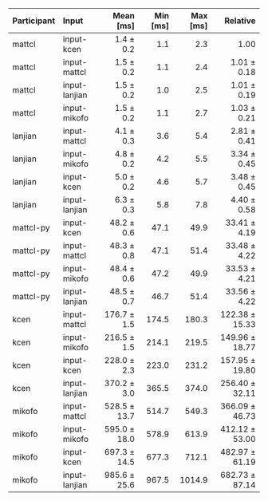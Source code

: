 | Participant | Input | Mean [ms] | Min [ms] | Max [ms] | Relative |
|:---|:---|---:|---:|---:|---:|
| mattcl | input-kcen | 1.4 ± 0.2 | 1.1 | 2.3 | 1.00 |
| mattcl | input-mattcl | 1.5 ± 0.2 | 1.1 | 2.4 | 1.01 ± 0.18 |
| mattcl | input-lanjian | 1.5 ± 0.2 | 1.0 | 2.5 | 1.01 ± 0.19 |
| mattcl | input-mikofo | 1.5 ± 0.2 | 1.1 | 2.7 | 1.03 ± 0.21 |
| lanjian | input-mattcl | 4.1 ± 0.3 | 3.6 | 5.4 | 2.81 ± 0.41 |
| lanjian | input-mikofo | 4.8 ± 0.2 | 4.2 | 5.5 | 3.34 ± 0.45 |
| lanjian | input-kcen | 5.0 ± 0.2 | 4.6 | 5.7 | 3.48 ± 0.45 |
| lanjian | input-lanjian | 6.3 ± 0.3 | 5.8 | 7.8 | 4.40 ± 0.58 |
| mattcl-py | input-kcen | 48.2 ± 0.6 | 47.1 | 49.9 | 33.41 ± 4.19 |
| mattcl-py | input-mattcl | 48.3 ± 0.8 | 47.1 | 51.4 | 33.48 ± 4.22 |
| mattcl-py | input-mikofo | 48.4 ± 0.6 | 47.2 | 49.9 | 33.53 ± 4.21 |
| mattcl-py | input-lanjian | 48.5 ± 0.7 | 46.7 | 51.4 | 33.56 ± 4.22 |
| kcen | input-mattcl | 176.7 ± 1.5 | 174.5 | 180.3 | 122.38 ± 15.33 |
| kcen | input-mikofo | 216.5 ± 1.5 | 214.1 | 219.5 | 149.96 ± 18.77 |
| kcen | input-kcen | 228.0 ± 2.3 | 223.0 | 231.2 | 157.95 ± 19.80 |
| kcen | input-lanjian | 370.2 ± 3.0 | 365.5 | 374.0 | 256.40 ± 32.11 |
| mikofo | input-mattcl | 528.5 ± 13.7 | 514.7 | 549.3 | 366.09 ± 46.73 |
| mikofo | input-mikofo | 595.0 ± 18.0 | 578.9 | 613.9 | 412.12 ± 53.00 |
| mikofo | input-kcen | 697.3 ± 14.5 | 677.3 | 712.1 | 482.97 ± 61.19 |
| mikofo | input-lanjian | 985.6 ± 25.6 | 967.5 | 1014.9 | 682.73 ± 87.14 |
